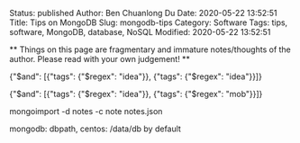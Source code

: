 Status: published
Author: Ben Chuanlong Du
Date: 2020-05-22 13:52:51
Title: Tips on MongoDB
Slug: mongodb-tips
Category: Software
Tags: tips, software, MongoDB, database, NoSQL
Modified: 2020-05-22 13:52:51

**
Things on this page are fragmentary and immature notes/thoughts of the author. 
Please read with your own judgement!
**
 
{"$and": [{"tags": {"$regex": "idea"}}, {"tags": {"$regex": "idea"}}]}

{"$and": [{"tags": {"$regex": "idea"}}, {"tags": {"$regex": "mob"}}]}

mongoimport -d notes -c note notes.json

mongodb: dbpath, centos: /data/db by default

